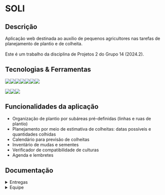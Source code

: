 # SOLI

## Descrição

  Aplicação web destinada ao auxílio de pequenos agricultores nas tarefas de planejamento de plantio e de colheita. <br><br>
  Este é um trabalho da disciplina de Projetos 2 do Grupo 14 (2024.2).

## Tecnologias & Ferramentas
<div style="display: flex; align-items: center; text-decoration: green;">
  <img src="https://img.shields.io/badge/Python-F46036?style=for-the-badge&logo=python&logoColor=white&color=blue"/>
  <img src="https://img.shields.io/badge/Django-3C3744?style=for-the-badge&logo=django&logoColor=white&color=purple"/>
  <img src="https://img.shields.io/badge/javascript-3C3744?style=for-the-badge&logo=javascript&logoColor=white&color=blue"/>
  <img src="https://img.shields.io/badge/html5-F46036?style=for-the-badge&logo=html5&logoColor=white&color=purple"/>
  <img src="https://img.shields.io/badge/css3-3C3744?style=for-the-badge&logo=css3&logoColor=white&color=blue"/>
  <img src="https://img.shields.io/badge/Microsoft_Azure-F46036?style=for-the-badge&logo=microsoft-azure&logoColor=white&color=purple"/>  
  <img src="https://img.shields.io/badge/sqlite-F46036?style=for-the-badge&logo=sqlite&logoColor=white&color=blue"/>
</div>

<br>

<div style="display: flex; align-items: center; text-decoration: none;">
  <a href="">
  <img src="https://img.shields.io/badge/Jira-F46036?style=for-the-badge&logo=Jira&logoColor=white&color=blue"/>
  </a>
    <img src="https://img.shields.io/badge/figma-3C3744?style=for-the-badge&logo=figma&logoColor=white&color=purple"/>
  <a href="">
    <img src="https://img.shields.io/badge/YOUTUBE-F46036?style=for-the-badge&logo=youtube&logoColor=white&color=blue"/>
  </a>

</div>

## Funcionalidades da aplicação
- Organização de plantio por subáreas pré-definidas (linhas e ruas de plantio)
- Planejamento por meio de estimativa de colheitas: datas possíveis e quantidades colhidas
- Calendário para previsão de colheitas
- Inventário de mudas e sementes
- Verificador de compatibilidade de culturas
- Agenda e lembretes
  
## Documentação 
  <details>
    <summary> Entregas </summary>
    <br>

  ## SR1
  <ul>
  <li>
    <a href=https://lavisilva.atlassian.net/jira/software/projects/GRUPO14/boards/2> Projeto no Jira </a>
  </li>
  <li>
    <a href=> Projeto no Azure </a>
  </li>
    <li>
    <a href=https://docs.google.com/document/d/1Nlfym9ceT_gdukjQM9eDqAuaPmE5F-kmyH7DdIoZtjk/edit> Histórias de Usuário & Casos de Validação </a>
  </li>
    <li>
    <a href= https://www.figma.com/design/d1f6Stw0ryJXOjsPtcDlo7/Wireframes-Kit-%5BFree%5D-(Community)?node-id=203-5106&node-type=canvas&t=cBu9eLt6sPMpZXCm-0> Protótipo de Baixa Fidelidade </a>
  </li>
  <li>
    <a href=https://www.canva.com/design/DAGR5xQ9w7E/_GkGlgfhM4aPaMRp7L5tnQ/view?utm_content=DAGR5xQ9w7E&utm_campaign=designshare&utm_medium=link&utm_source=editor#1> Protótipo de Média Fidelidade </a>
  </li>
   <li>
    <a>Screencast - Protótipo</a>
  </li>
  <li>
    <a>Screencast - Azure</a>
  </li>
</ul>

  ## SR2
  🔧🔨
   
  </details>

  <details>
    <summary> Equipe </summary>
    <br>
    <p><strong> Artur Sales Brasiliano - asb6@cesar.school </strong></p>
    <p><strong> Bruno Assunção da Silva - bas@cesar.school </strong></p>
    <p><strong> Darci Henrique Ayres Mendes de Carvalho - dhamc@cesar.school </strong></p>
    <p><strong> Felipe Marques Meira de Oliveira - fmmo@cesar.school </strong></p>
    <p><strong> Lais Sedicias Valença - lsv2@cesar.school </strong></p>
    <p><strong> João Pedro Aguiar Morais - jpam@cesar.school </strong></p>
    <p><strong> Lavínia Maranhão Faria da Silva - lmfs@cesar.school </strong></p>
    <p><strong> Malu de Aguiar Germani - mag@cesar.school </strong></p>
    <p><strong> Maria Eduarda Rêgo Barros - merb@cesar.school </strong></p>
    <p><strong> Marina Hoffmann Guimaraes - mhg@cesar.school </strong></p>    
  </details>
    
